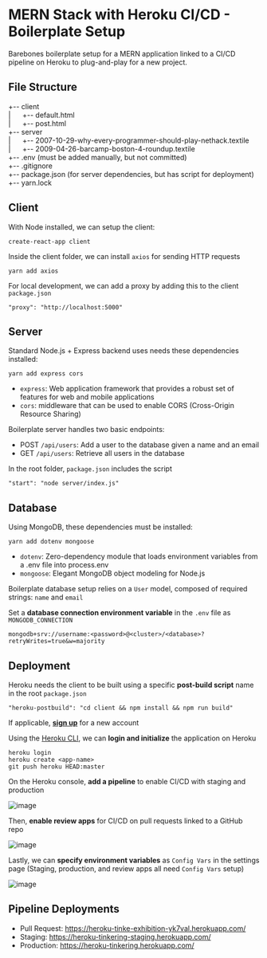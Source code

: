 # MERN Stack with Heroku CI/CD - Boilerplate Setup

Barebones boilerplate setup for a MERN application linked to a CI/CD pipeline on Heroku to plug-and-play for a new project.

## File Structure

+-- client<br/>
|&nbsp;&nbsp;&nbsp;&nbsp;&nbsp;&nbsp;+-- default.html<br/>
|&nbsp;&nbsp;&nbsp;&nbsp;&nbsp;&nbsp;+-- post.html<br/>
+-- server<br/>
|&nbsp;&nbsp;&nbsp;&nbsp;&nbsp;&nbsp;+-- 2007-10-29-why-every-programmer-should-play-nethack.textile<br/>
|&nbsp;&nbsp;&nbsp;&nbsp;&nbsp;&nbsp;+-- 2009-04-26-barcamp-boston-4-roundup.textile<br/>
+-- .env (must be added manually, but not committed)<br/>
+-- .gitignore<br/>
+-- package.json (for server dependencies, but has script for deployment)<br/>
+-- yarn.lock<br/>

## Client

With Node installed, we can setup the client:
```
create-react-app client
```

Inside the client folder, we can install `axios` for sending HTTP requests
```
yarn add axios
```

For local development, we can add a proxy by adding this to the client `package.json`
```
"proxy": "http://localhost:5000"
```

## Server

Standard Node.js + Express backend uses needs these dependencies installed:
```
yarn add express cors
```

- `express`: Web application framework that provides a robust set of features for web and mobile applications
- `cors`: middleware that can be used to enable CORS (Cross-Origin Resource Sharing)

Boilerplate server handles two basic endpoints:
- POST `/api/users`: Add a user to the database given a name and an email
- GET `/api/users`: Retrieve all users in the database

In the root folder, `package.json` includes the script 
```
"start": "node server/index.js"
```

## Database

Using MongoDB, these dependencies must be installed:
```
yarn add dotenv mongoose
```

- `dotenv`: Zero-dependency module that loads environment variables from a .env file into process.env
- `mongoose`: Elegant MongoDB object modeling for Node.js 

Boilerplate database setup relies on a `User` model, composed of required strings: `name` and `email` 

Set a <b>database connection environment variable</b> in the `.env` file as `MONGODB_CONNECTION`
```
mongodb+srv://username:<password>@<cluster>/<database>?retryWrites=true&w=majority
```

## Deployment

Heroku needs the client to be built using a specific <b>post-build script</b> name in the root `package.json`
```
"heroku-postbuild": "cd client && npm install && npm run build"
```

If applicable, <b>[sign up](https://signup.heroku.com/)</b> for a new account

Using the [Heroku CLI](dashboard.heroku.com), we can <b>login and initialize</b> the application on Heroku

```
heroku login
heroku create <app-name>
git push heroku HEAD:master
```

On the Heroku console, <b>add a pipeline</b> to enable CI/CD with staging and production

![image](https://user-images.githubusercontent.com/25139382/119915463-6f74a300-bf17-11eb-9fe3-e58fdbf5db98.png)

Then, <b>enable review apps</b> for CI/CD on pull requests linked to a GitHub repo

![image](https://user-images.githubusercontent.com/25139382/119915522-8915ea80-bf17-11eb-8639-586c9f39b82e.png)

Lastly, we can <b>specify environment variables</b> as `Config Vars` in the settings page (Staging, production, and review apps all need `Config Vars` setup)

![image](https://user-images.githubusercontent.com/25139382/119913754-8f09cc80-bf13-11eb-9d28-45d6b6ea3af8.png)

## Pipeline Deployments

- Pull Request: https://heroku-tinke-exhibition-yk7val.herokuapp.com/
- Staging: https://heroku-tinkering-staging.herokuapp.com/
- Production: https://heroku-tinkering.herokuapp.com/
